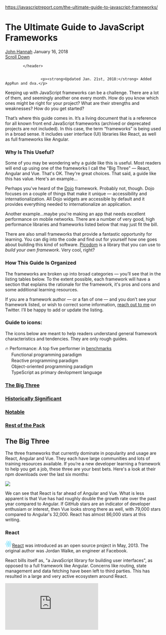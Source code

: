 <a href="https://javascriptreport.com/the-ultimate-guide-to-javascript-frameworks/">https://javascriptreport.com/the-ultimate-guide-to-javascript-frameworks/</a><div id="articleHeader"><h1>The Ultimate Guide to JavaScript Frameworks</h1></div>
						<div>
							 <a href="/author/john/" target="_blank">John Hannah</a> <time>January 16, 2018</time>
						</div>
						<a href="#" target="_blank">Scroll Down</a>
					
				
			</header>
			
				
					<p><strong>Updated Jan. 21st, 2018:</strong> Added AppRun and dva.</p>
<p>Keeping up with JavaScript frameworks can be a challenge. There are a lot of them, and seemingly another one every month. How do you know which ones might be right for your project? What are their strengths and weaknesses? How do you get started?</p>
<p>That’s where this guide comes in. It’s a living document that is a reference for all known front end JavaScript frameworks (archived or deprecated projects are not included). In this case, the term “frameworks” is being used in a broad sense. It includes user interface (UI) libraries like React, as well as full frameworks like Angular.</p>
<h3 id="whyisthisuseful">Why Is This Useful?</h3>
<p>Some of you may be wondering why a guide like this is useful. Most readers will end up using one of the frameworks I call the "Big Three" — React, Angular and Vue. That's OK. They're great choices. That said, a guide like this has value. Here's an example...</p>
<p>Perhaps you've heard of the <a href="#dojo" target="_blank">Dojo</a> framework. Probably not, though. Dojo focuses on a couple of things that make it unique — accessibility and internationalization. All Dojo widgets are accessible by default and it provides everything needed to internationalize an application.</p>
<p>Another example...maybe you're making an app that needs excellent performance on mobile networks. There are a number of very good, high performance libraries and frameworks listed below that may just fit the bill.</p>
<p>There are also small frameworks that provide a fantastic opportunity for learning. You can dig into the code and find out for yourself how one goes about building this kind of software. <a href="#picodom" target="_blank">Picodom</a> is a library that you can use to <em>build your own framework</em>. Very cool, right?</p>
<h3 id="howthisguideisorganized">How This Guide Is Organized</h3>
<p>The frameworks are broken up into broad categories — you’ll see that in the listing tables below. To the extent possible, each framework will have a section that explains the rationale for the framework, it's pros and cons and some additional learning resources.</p>
<p>If you are a framework author — or a fan of one — and you don’t see your framework listed, or wish to correct some information, <a href="https://twitter.com/__jhannah" target="_blank">reach out to me</a> on Twitter. I’ll be happy to add or update the listing.</p>
<h3 id="guidetoicons">Guide to icons:</h3>
<p>The icons below are meant to help readers understand general framework characteristics and tendencies. They are only rough guides.</p>
<p>🔥 Performance: A top five performer in <a href="https://rawgit.com/krausest/js-framework-benchmark/master/webdriver-ts-results/table.html" target="_blank">benchmarks</a><br />
<img src="https://javascriptreport.com/content/images/2018/01/functional.svg" width="16" height="16" /> Functional programming paradigm<br />
<img src="https://javascriptreport.com/content/images/2018/01/reactive.svg" width="16" height="16" /> Reactive programming paradigm<br />
<img src="https://javascriptreport.com/content/images/2018/01/oop.svg" width="16" height="16" /> Object-oriented programming paradigm<br />
<img src="https://javascriptreport.com/content/images/2018/01/typescript.svg" width="16" height="16" /> TypeScript as primary devlopment language</p>
<h3><a href="#big3" target="_blank">The Big Three</a></h3>

<h3><a href="#legacy" target="_blank">Historically Significant</a></h3>

<h3><a href="#notable" target="_blank">Notable</a></h3>

<h3><a href="#rest" target="_blank">Rest of the Pack</a></h3>


<h2 id="thebigthree">The Big Three</h2>
<p>The three frameworks that currently dominate in popularity and usage are React, Angular and Vue. They each have large communities and lots of training resources available. If you’re a new developer learning a framework to help you get a job, these three are your best bets. Here's a look at their npm downloads over the last six months:</p>
<p><a href="https://images.contentful.com/f42iyx0drm0u/2PuqVJe5AAqUCEmaMIGACA/54a1940e62057dacfddf5fa14eecf023/react-angular-vue-jan-2018.png" target="_blank" class="readableLinkWithLargeImage"><div class="readableLargeImageContainer"><img src="https://images.contentful.com/f42iyx0drm0u/2PuqVJe5AAqUCEmaMIGACA/54a1940e62057dacfddf5fa14eecf023/react-angular-vue-jan-2018.png?w=900&h=413" /></div></a></p>
<p>We can see that React is far ahead of Angular and Vue. What is less apparent is that Vue has had roughly double the growth rate over the past year compared to Angular. If GitHub stars are an indicator of developer enthusiam or interest, then Vue looks strong there as well, with 79,000 stars compared to Angular's 32,000. React has almost 86,000 stars at this writing.</p>

<h3 id="react">React</h3>
<p><img src="data:image/svg+xml;base64,PHN2ZyB4bWxucz0iaHR0cDovL3d3dy53My5vcmcvMjAwMC9zdmciIHZpZXdCb3g9Ii0xMS41IC0xMC4yMzE3NCAyMyAyMC40NjM0OCI+CiAgPHRpdGxlPlJlYWN0IExvZ288L3RpdGxlPgogIDxjaXJjbGUgY3g9IjAiIGN5PSIwIiByPSIyLjA1IiBmaWxsPSIjNjFkYWZiIi8+CiAgPGcgc3Ryb2tlPSIjNjFkYWZiIiBzdHJva2Utd2lkdGg9IjEiIGZpbGw9Im5vbmUiPgogICAgPGVsbGlwc2Ugcng9IjExIiByeT0iNC4yIi8+CiAgICA8ZWxsaXBzZSByeD0iMTEiIHJ5PSI0LjIiIHRyYW5zZm9ybT0icm90YXRlKDYwKSIvPgogICAgPGVsbGlwc2Ugcng9IjExIiByeT0iNC4yIiB0cmFuc2Zvcm09InJvdGF0ZSgxMjApIi8+CiAgPC9nPgo8L3N2Zz4K" height="20" alt="React logo" /><a href="https://reactjs.org/" target="_blank">React</a> was introduced as an open source project in May, 2013. The original author was Jordan Walke, an engineer at Facebook.</p>
<p>React bills itself as, "a JavaScript library for building user interfaces", as opposed to a full framework like Angular. Concerns like routing, state management and data fetching have been left to third parties. This has resulted in a large and very active ecosystem around React.</p>
<div><div class="readableLargeObjectContainer"><iframe src="https://www.youtube.com/embed/XxVg_s8xAms" frameborder="0" id="fitvid47777" /></div></div>
<p>Many large React applications will use the popular <a href="https://redux.js.org/" target="_blank">Redux</a> library for state management and <a href="https://reacttraining.com/react-router/" target="_blank">React Router</a> for routing, but there are other good alternatives available.</p>
<p>React is responsible for popularizing <a href="https://github.com/getify/Functional-Light-JS/tree/master/manuscript" target="_blank">functional programming</a> principles among a new generation of developers. Although not a purely functional library, it allows developers to work in a largely functional style, particularly when combined with Redux.</p>
<p>For more information on how React compares to the other popular frameworks, see my article on <a href="https://javascriptreport.com/why-is-react-more-popular-than-angular/" target="_blank">React and Angular</a>, and this one on <a href="https://javascriptreport.com/how-is-react-different-from-vue/" target="_blank">React and Vue</a>.</p>

<ul>
<li>Hugely popular with a strong job market</li>
<li>Lots of training resources and third-party libraries to help accelerate development</li>
<li>Best choice for cross-platform teams (web, mobile, desktop, other devices)</li>
<li>Versatile</li>
<li>Strong corporate support (Facebook)</li>
</ul>

<ul>
<li>Abundance of choice can be overwhelming at first</li>
<li>Best practices not always clear to newcomers</li>
<li>Learning curve can be steep for building larger applications</li>
</ul>
<h4 id="additionalresources">Additional Resources</h4>

<p>⬆️ <a href="#top" target="_blank">Return to top</a></p>

<h3 id="angular">Angular</h3>
<p><img src="https://images.contentful.com/f42iyx0drm0u/1XKikNcdGAGmKEKC2A2q0S/f541d5e19773e3703af7b04002f51f29/angular.png?w=100" alt="Angular logo" /><a href="https://angular.io/" target="_blank">Angular</a> is the successor to AngularJS. It is a full-featured and opinionated framework that provides defaults for data fetching, state management, development language, and build toolchain.</p>
<p>Perhaps the most notable feature of Angular is its use of <a href="https://www.typescriptlang.org/" target="_blank">TypeScript</a> as the development language. This has made the framework <a href="https://yakovfain.com/2016/01/03/why-java-developers-will-embrace-angular-2-and-typescript/" target="_blank">well-suited</a> to those coming from traditional object-oriented languages like Java and C#, as TypeScript takes inspiration from those languages.</p>
<div><div class="readableLargeObjectContainer"><iframe src="https://www.youtube.com/embed/e3djIqAGqZo" frameborder="0" id="fitvid97312" /></div></div>
<p>It's been said that "enterprises" are the the target users for Angular. In the sense that many large companies have teams familiar with Java and other object-oriented languages, this may be correct.</p>

<ul>
<li>Full-featured framework with well-tested defaults</li>
<li>TypeScript provides familiar language for those with background in object-oriented programming</li>
<li>Strong corporate support (Google)</li>
<li>Clear best practices</li>
</ul>

<ul>
<li>Learning curve can be steep</li>
<li>TypeScript may be a barrier to adoption</li>
<li>Poor start up metrics in benchmarks</li>
</ul>
<h5 id="additionalresources">Additional Resources</h5>

<p>⬆️ <a href="#top" target="_blank">Return to top</a></p>

<h3 id="vuejs">Vue.js</h3>
<p><img src="https://images.contentful.com/f42iyx0drm0u/3Pxb9zXE00MuEEaoMMQc8C/c5b75f893717dd912d12ad8d978a2239/Vue.png?w=100" alt="Vue logo" />Although often seen as the "new kid on the block", <a href="https://vuejs.org/" target="_blank">Vue</a> has been around since 2013. Evan You is the creator and primary developer, and unlike React and Angular, Vue is not directly supported by a major company. It instead relies on individual and corporate donations.</p>
<p>Of the three most popular frameworks, Vue is widely considered to be the easiest to learn. It is similar to React in many respects, but also has things in common with AngularJS — for example, directives and templates.</p>
<p>Vue's relative simplicity, developer experience, and good performance have contributed to a huge surge in its popularity.</p>
<div><div class="readableLargeObjectContainer"><iframe src="https://www.youtube.com/embed/p1iLqZnZPdo" frameborder="0" id="fitvid231350" /></div></div>
<p>One notable feature of Vue is that it's a "progressive framework" and can be used as a jQuery replacement as well as for large single page applications. From the Vue documentation:</p>
<blockquote>
<p>Unlike other monolithic frameworks, Vue is designed from the ground up to be incrementally adoptable. The core library is focused on the view layer only, and is easy to pick up and integrate with other libraries or existing projects.</p>
</blockquote>
<p>While Angular is opinionated and React agnostic about concerns like routing and state management, Vue takes a middle approach, with official routing and state management solutions that are optional, but kept in sync with the core library.</p>
<p>To learn more about how Vue compares to React, see <a href="https://javascriptreport.com/how-is-react-different-from-vue/" target="_blank">my article</a> that reviews the differences.</p>

<ul>
<li>Easy to learn</li>
<li>Good documentation</li>
<li>Surging in popularity and usage</li>
<li>Best performance of top three frameworks</li>
</ul>

<ul>
<li>Current job market is less than that for React and Angular</li>
</ul>
<h5 id="additionalresources">Additional Resources</h5>

<p>⬆️ <a href="#top" target="_blank">Return to top</a></p>

<h2 id="historicallysignificant">Historically Significant</h2>
<p>There was a time some years ago when these frameworks would have been considered the "Big Three". Although less popular today, they are still widely used and have been influential in the development of later frameworks.</p>

<h3 id="angularjs">AngularJS</h3>
<p><img src="https://images.contentful.com/f42iyx0drm0u/5pgSrDJ63608UmqQUE2ySy/abcbce8ef53dabc058813804df4796c3/AngularJS_logo.png?w=100" alt="AngularJS logo" />In 2013, <a href="https://angularjs.org/" target="_blank">AngularJS</a> was the most popular framework. Some of the factors contributing to its popularity during that period were its MVC architecture, declarative programming style, two-way data binding, and robust feature set.</p>
<p>AngularJS has an opinionated approach and aims to provide developers with a <a href="https://docs.angularjs.org/guide/introduction" target="_blank">complete solution</a>:</p>
<blockquote>
<p>AngularJS is not a single piece in the overall puzzle of building the client-side of a web application. It handles all of the DOM and AJAX glue code you once wrote by hand and puts it in a well-defined structure. This makes AngularJS opinionated about how a CRUD (Create, Read, Update, Delete) application should be built. But while it is opinionated, it also tries to make sure that its opinion is just a starting point you can easily change.</p>
</blockquote>
<p>In late 2013 React was introduced. React used unidirectional data flow and argued that two-way data binding made it difficult to understand applications, particularly as they scaled. In 2014, the Angular team announced Angular 2, which would subsequently be renamed to simply, <a href="#angular" target="_blank">Angular</a>. This new version would introduce unidirectional data flow among other <a href="http://eisenbergeffect.bluespire.com/all-about-angular-2-0/" target="_blank">major changes</a>. This marked the beginning of a long decline in the popularity of AngularJS.</p>
<p>Despite the growth of its successor project, AngularJS is still widely used and is in active development.</p>

<ul>
<li>Abundant training resources</li>
<li>Good documentation</li>
<li>Very well established</li>
<li>Full featured</li>
</ul>

<ul>
<li>Two-way data binding, other technical issues that may not be desirable</li>
<li>Declining popularity (fewer jobs)</li>
</ul>
<h5 id="additionalresources">Additional Resources</h5>

<p>⬆️ <a href="#top" target="_blank">Return to top</a></p>
<h3 id="backbone">Backbone</h3>
<p><img src="https://images.contentful.com/f42iyx0drm0u/AFRKH9ankGeKC0q6eS6eo/dde426b8c4a45f7b1ebdb8004695cc00/backbone.png?w=100" alt="Backbone logo" />Authored by Jeremy Ashkenas, who also created CoffeeScript, <a href="http://backbonejs.org/" target="_blank">Backbone</a> was initially released in the fall of 2010. A key part of the Backbone ecosystem is <a href="https://marionettejs.com/" target="_blank">Marionette</a>, a framework that simplifies development.</p>
<p>Backbone is significant because it was one of the first frameworks to bring more structure to front end applications by implementing a <a href="https://blog.codinghorror.com/understanding-model-view-controller/" target="_blank">MVC pattern</a>. From the documentation:</p>
<blockquote>
<p>The single most important thing that Backbone can help you with is keeping your business logic separate from your user interface. When the two are entangled, change is hard; when logic doesn't depend on UI, your interface becomes easier to work with.</p>
</blockquote>
<p>In recent years Backbone has seen a decline in usage, although it continues to be shipped in the latest version of the Drupal content management system. One relevant <a href="https://benmccormick.org/2016/03/07/the-sad-state-of-the-backbone-ecosystem" target="_blank">comment</a> on a possible reason for the decline:</p>
<blockquote>
<p>Backbone’s author, Jeremy Ashkenas made a decision to call Backbone “finished” in terms of API and feature set after the 1.0 release. This has the advantage of leaving Backbone as by far the most stable major JavaScript framework, but hinders efforts to pull in lessons from other frameworks</p>
</blockquote>

<ul>
<li>Provides code structure</li>
<li>Stable project</li>
</ul>

<ul>
<li>Declining popularity (fewer jobs)</li>
<li>Imperative programming style (as opposed to popular declarative style)</li>
</ul>
<h5 id="additionalresources">Additional Resources</h5>

<p>⬆️ <a href="#top" target="_blank">Return to top</a></p>

<h3 id="ember">Ember</h3>
<p><img src="https://images.contentful.com/f42iyx0drm0u/CmTdkS22aWg82MYqoSOiE/d3780bbce78ca5b50c0cebb3633c7b07/ember.png?w=100" alt="Ember logo" /><a href="https://www.emberjs.com/" target="_blank">Ember</a> was authored by Yehuda Katz, a prolific creator or contributor to numerous open source projects. Ember is based on the MVVM pattern and has a rich feature set. It also has a strong <a href="https://en.wikipedia.org/wiki/Ember.js" target="_blank">philosophical viewpoint</a>:</p>
<blockquote>
<p>Ember sets out to provide a wholesale solution to the client-side application problem. This is in contrast to many JavaScript frameworks that start by providing a solution to the V in MVC (Model–View–Controller), and attempt to grow from there...</p>
<p>Ember is one component of a set of tools that work together to provide a complete development stack. The aim of these tools is to make the developer productive immediately. For example Ember CLI, provides a standard application structure and build pipeline. It also has a pluggable architecture and over 3500 addons to enhance and extend it.</p>
</blockquote>
<p>One of the major criticisms of Ember is its large size, which has a negative impact on performance. Ember is also viewed as having a steep learning curve and difficult to master.</p>

<ul>
<li>Clear best practices</li>
<li>Very well established</li>
<li>Full featured</li>
</ul>

<ul>
<li>Large size</li>
<li>Steep learning curve</li>
<li>Declining popularity (fewer jobs)</li>
</ul>
<h5 id="additionalresources">Additional Resources</h5>

<p>⬆️ <a href="#top" target="_blank">Return to top</a></p>

<h2 id="notable">Notable</h2>
<p>The frameworks listed in this section all have good documentation and healthy communities around them. Although they aren’t as widely used as "The Big Three", they fill important niches and are notable for their unique or innovative approaches.</p>

<h3 id="aurelia">Aurelia</h3>
<p><img src="https://images.contentful.com/f42iyx0drm0u/2hIx26Q1sEGua0ewOiiUCC/0a4b53b1d853f97522d83c04b73c8040/aurelia.png?w=100" alt="Aurelia logo" /><a href="http://aurelia.io/" target="_blank">Aurelia</a>, authored by Rob Eisenberg, can be seen as a decendant of both AngularJS and Eisenberg's previous framework, Durandal. Prior to creating Aurelia, Eisenberg was a part of the Angular team, leaving in late 2014 over disagreement with the direction of the Angular 2 project.</p>
<p>Aurelia is a complete framework. Here's the basic pitch from the documentation:</p>
<blockquote>
<p>Aurelia provides core capabilities like dependency injection, templating, routing and pub/sub, so you don't have to piece together a bunch of libraries in order to build an application. On top of this rich core, Aurelia also provides a number of additional plugins for internationalization, validation, modal dialogs, UI virtualization and much more.</p>
<p>You also don't have to cobble together a bunch of different tools. Aurelia provides a CLI for generating and building projects, a browser plugin for debugging and a VS Code plugin as well. Yet, you're not forced to use any of these as Aurelia is structured to enable you to swap out any detail, even down to the templating/binding engine, in order to guarantee maximum flexibility.</p>
</blockquote>
<div><div class="readableLargeObjectContainer"><iframe src="https://player.vimeo.com/video/117778145?title=0&byline=0&portrait=0" frameborder="0" id="fitvid675994" /></div></div>

<ul>
<li>Complete solution</li>
<li>Language agnostic, works with JavaScript, TypeScript and other languages</li>
<li>Stable API</li>
</ul>

<ul>
<li>Smaller community vs top frameworks</li>
<li>Fewer job opportunities</li>
</ul>
<h5 id="additionalresources">Additional Resources</h5>

<p>⬆️ <a href="#top" target="_blank">Return to top</a></p>


<p><img src="https://images.contentful.com/f42iyx0drm0u/41teYJRcmQ6OqiKiKmaSC0/189e48f023c910cb992068d7e51da9ea/Elm.png?w=100" alt="Elm logo" /><a href="http://elm-lang.org/" target="_blank">Elm</a> is somewhat unique on this list. Rather than a typical framework, it's actually a separate language that compiles to JavaScript, similar to <a href="#reason" target="_blank">Reason</a>. However, it positions itself as an alternative to React:</p>
<blockquote>
<p>Elm is a functional language that compiles to JavaScript. It competes with projects like React as a tool for creating websites and web apps. Elm has a very strong emphasis on simplicity, ease-of-use, and quality tooling...I can safely guarantee that if you give Elm a shot and actually make a project in it, you will end up writing better JavaScript and React code.</p>
</blockquote>
<p>Elm has also been highly influential, including being one of the sources of inspiration for the popular <a href="https://redux.js.org/docs/introduction/PriorArt.html" target="_blank">Redux</a> state management library.</p>
<p>The basic advantages of Elm:</p>
<blockquote>
<p>Forget what you have heard about functional programming. Fancy words, weird ideas, bad tooling. Barf. Elm is about:</p>
<ul>
<li>No runtime errors in practice. No null. No undefined is not a function.</li>
<li>Friendly error messages that help you add features more quickly.</li>
<li>Well-architected code that stays well-architected as your app grows.</li>
<li>Automatically enforced semantic versioning for all Elm packages.</li>
</ul>
<p>No combination of JS libraries can ever give you this, yet it is all free and easy in Elm. Now these nice things are only possible because Elm builds upon 40+ years of work on typed functional languages.</p>
</blockquote>

<ul>
<li>Elimination of virtually all runtime errors</li>
<li>Strong architecture</li>
<li>Simplified refactoring</li>
</ul>

<ul>
<li>Interoperability with JavaScript required in some cases (added complexity)</li>
<li>Smaller commmunity</li>
<li>Fewer job opportunties</li>
</ul>
<h5 id="additionalresources">Additional Resources</h5>

<p>⬆️ <a href="#top" target="_blank">Return to top</a></p>

<h3 id="inferno">Inferno</h3>
<p><img src="https://images.contentful.com/f42iyx0drm0u/2sta2RFiqE8y4OcSkkC6Og/8a65bda7c2f422d60b2005b6ef73b20b/inferno.png?w=100" alt="Inferno logo" />If performance is your primary concern, <a href="https://infernojs.org/" target="_blank">Inferno</a> might be the framework for you. Originally authored by Dominic Gannaway — now a member of the React team — Inferno was initially designed to prove that a JavaScript framework could perform well on mobile devices.</p>
<blockquote>
<p>Inferno started as an idea two years ago, to see if a UI library could really improve the experience, battery, memory usage and performance on mobile devices. At the time we really struggled to get good performance on any UI library/framework – it simply wasn't happening...</p>
<p>Inferno proves that it is possible to be fast on mobile...In terms of performance, Inferno is currently the fastest JavaScript UI library there is – both in benchmarks and actual real-world scenarios. It excels on the browser at initial page load, parse times, render times and update times. Inferno's server-side rendering is around 5x faster than React, around 3x faster than Angular 2 and around 1.5x faster than Preact and Vue.</p>
</blockquote>
<p>Inferno has an API that is very similar to React and it's possible to port a React app directly to Inferno using the <code>inferno-compat</code> library.</p>
<p>Inferno also has it's own router, soon to be updated to match the API of React Router 4, and is compatible with the Redux and MobX state management libraries.</p>

<ul>
<li>Excellent performance</li>
<li>Familiar API for React developers</li>
<li>Good documentation</li>
</ul>

<ul>
<li>Small community</li>
<li>Using <code>inferno-compat</code> may impact performance</li>
</ul>
<h5 id="additionalresources">Additional Resources</h5>

<p>⬆️ <a href="#top" target="_blank">Return to top</a></p>

<h3 id="polymer">Polymer</h3>
<p><img src="https://images.contentful.com/f42iyx0drm0u/1xLcr81wegoCookgq8sKAi/a5c7efcf07bfcf343da6546e06df022e/polymer.png?w=100" alt="Polymer logo" /><a href="https://www.polymer-project.org/" target="_blank">Polymer</a> is a Google-backed libary focused on <a href="https://www.w3.org/standards/techs/components#w3c_all" target="_blank">Web Components</a>, a proposed group of technologies that are currently not well-supported in browsers. Polymer, along with the Polymer App Toolbox, helps developers use these technologies today to build web applications.</p>
<blockquote>
<p>Polymer is a lightweight library that helps you take full advantage of Web Components.</p>
<p>With Web Components, you can create reusable custom elements that interoperate seamlessly with the browser’s built-in elements, or break your app up into right-sized components, making your code cleaner and less expensive to maintain.</p>
<p>Polymer sprinkles a bit of sugar over the standard Web Components APIs, making it easier for you to get great results.</p>
</blockquote>
<p>A primary motivation of the Polymer project is to move the web platform forward. The Polymer team have a #UseThePlatform hashtag that they explain on their About page:</p>
<blockquote>
<p>...there are real costs to doing too much outside and above the platform itself—costs that both developers and users pay. Developer costs come in the form of complexity and lock-in.</p>
<p>Over time, the stacks we’ve built on top of the platform have pushed web development further and further from the simplicity of view-source and shift-refresh, to a place where every project begins with an overwhelming sea of choices.</p>
<p>Thanks to new web platform primitives, many of the needs we’ve addressed by building over and around the platform can now be met by the platform itself...</p>
<p>We believe the patterns, libraries and tools we work on are beneficial, and we're happy to see them widely adopted. But our campaign to #UseThePlatform is ultimately not about driving people to use the stuff the Polymer Project builds. It’s about promoting the use of the web platform to deliver the best apps possible</p>
</blockquote>
<p>If you've followed Google's much-appreciated efforts to promote the web platform over the years, much of this will sound familiar and in line with other efforts from the company.</p>

<ul>
<li>Strong corporate support (Google)</li>
<li>Supports emerging web standards</li>
</ul>

<ul>
<li>Community complaints around communication</li>
<li>Poor browser support limits options/implementation of vision</li>
</ul>
<h5 id="additionalresources">Additional Resources</h5>

<p>⬆️ <a href="#top" target="_blank">Return to top</a></p>

<h3 id="preact">Preact</h3>
<p><img src="https://images.contentful.com/f42iyx0drm0u/7jomguCDTOAkI6w2gaI66I/dc569b96c927a004d72c343e0ac7a093/preact.png?w=100" alt="Preact logo" />Authored by Jason Miller, <a href="https://preactjs.com/" target="_blank">Preact</a> is a well-established React alternative that emphasizes small library size. Coming in at 3KB gzipped, Preact uses the same API as React and is compatible with much of the ecosystem.</p>
<blockquote>
<p>Preact itself is not intended to be a reimplementation of React. There are differences. Many of these differences are trivial, or can be completely removed by using preact-compat, which is an thin layer over Preact that attempts to achieve 100% compatibility with React.</p>
<p>The reason Preact does not attempt to include every single feature of React is in order to remain small and focused - otherwise it would make more sense to simply submit optimizations to the React project, which is already a very complex and well-architected codebase.</p>
</blockquote>
<p>Preact is used by a number of large organizations including Lyft, Pepsi and <a href="https://eng.uber.com/m-uber/" target="_blank">Uber</a>. Although Preact has better start up performance (page load, for example) than React, in the latest benchmarks React is faster at updating the UI once the page is loaded.</p>

<ul>
<li>Lightweight</li>
<li>Good documentation</li>
<li>React-compatible</li>
</ul>

<ul>
<li>Smaller community than React (but lots of overlap, intermingling)</li>
<li>Using <code>preact-compat</code> may impact performance</li>
</ul>
<h5 id="additionalresources">Additional Resources</h5>

<p>⬆️ <a href="#top" target="_blank">Return to top</a></p>

<h3 id="reason">Reason</h3>
<p><img src="https://images.contentful.com/f42iyx0drm0u/3cubmjES7e8Ayo2Cmqi8OE/39815a267b449d151f0276c9b815340c/reason.png?w=100" alt="Reason logo" />In a way, <a href="https://reasonml.github.io/" target="_blank">Reason</a> can be thought of as a part of the React ecosystem. However, it is much more than that. Reason is a syntax on top of the OCaml langauge. It can compile to JavaScript, but it can also compile to assembly and be used to build desktop and mobile applications. Here's some further explanation from the documentation:</p>
<blockquote>
<p>Reason is not a new language; it's a new syntax and toolchain powered by the battle-tested language, OCaml. Reason gives OCaml a familiar syntax geared toward JavaScript programmers, and caters to the existing NPM/Yarn workflow folks already know...</p>
<p>Reason compiles to JavaScript thanks to our partner project, BuckleScript, which compiles OCaml/Reason into readable JavaScript with smooth interop. Reason also compiles to fast, barebone assembly, thanks to OCaml itself.</p>
</blockquote>
<p>Reason (sometimes referred to as ReasonML) has a companion project, <a href="https://reasonml.github.io/reason-react/" target="_blank">ReasonReact</a>:</p>
<blockquote>
<p>ReasonReact is a safer, simpler way to build React components, in Reason.</p>
<p>By leveraging the latter's great type system, expressive language features and smooth interoperability with JS, ReasonReact packs ReactJS' features into an API that is:</p>
<ul>
<li>Safe and statically typed</li>
<li>Simple and lean</li>
<li>Familiar and easy to insert into an existing ReactJS codebase</li>
<li>Well thought-out (made by the creator of ReactJS himself!)</li>
</ul>
<p>It is often said that writing ReactJS code feels like "just using JavaScript". The same applies to ReasonReact, but we push it further; writing routing, data management, component composition and components themselves feel like "just using Reason".</p>
</blockquote>

<ul>
<li>Strong corporate support (Facebook)</li>
<li>Good documentation</li>
<li>Versatile</li>
<li>Familiar for React developers</li>
</ul>

<ul>
<li>Very new??</li>
</ul>
<h5 id="additionalresources">Additional Resources</h5>

<p>⬆️ <a href="#top" target="_blank">Return to top</a></p>

<h3 id="svelte">Svelte</h3>
<p><img src="https://images.contentful.com/f42iyx0drm0u/6gU9pBmwc8ysGgomkCCemw/93d06b4522399f515c7c532e41901079/svelte.png?w=100" alt="Svelte logo" />Authored by Rich Harris, <a href="https://github.com/sveltejs/svelte" target="_blank">Svelte</a> takes a unique approach. It compiles your app at build time so that you ship the lightest weight code possible. From the documentation:</p>
<blockquote>
<p>...Svelte has a crucial difference: rather than interpreting your application code at run time, your app is converted into ideal JavaScript at build time. That means you don't pay the performance cost of the framework's abstractions, or incur a penalty when your app first loads.</p>
<p>And because there's no overhead, you can easily adopt Svelte in an existing app incrementally, or ship widgets as standalone packages that work anywhere.</p>
</blockquote>
<p>An interesting project related to Svelte is <a href="https://sapper.svelte.technology/" target="_blank">Sapper</a>, a framework similar in philosophy to <a href="https://learnnextjs.com/" target="_blank">Next.js</a>, but with a greater emphasis on performance.</p>
<blockquote>
<p>Sapper is a framework for building extremely high-performance web apps...There are two basic concepts:</p>
<ul>
<li>Each page of your app is a Svelte component</li>
<li>You create pages by adding files to the routes directory of your project. These will be server-rendered so that a user's first visit to your app is as fast as possible, then a client-side app takes over</li>
</ul>
<p>Building an app with all the modern best practices — code-splitting, offline support, server-rendered views with client-side hydration — is fiendishly complicated. Sapper does all the boring stuff for you so that you can get on with the creative part.</p>
</blockquote>

<ul>
<li>Fast and lightweight</li>
<li>Good documentation</li>
<li>Innovative</li>
</ul>

<ul>
<li>Small community</li>
<li>Very new (but promising!)</li>
</ul>
<h5 id="additionalresources">Additional Resources</h5>

<p>⬆️ <a href="#top" target="_blank">Return to top</a></p>

<h2 id="therestofthepack">The Rest of the Pack</h2>
<p>There are a lot of interesting frameworks here. Some are the product of a single developer, while others have strong communities with a large number of contributors and corporate sponsorship.</p>
<p>If you're an author or contributor to one of these projects and you'd like to provide more or updated information, please <a href="https://twitter.com/__jhannah" target="_blank">reach out to me</a>.</p>

<h3 id="apprun">AppRun</h3>
<p>Authored by Yiyi Sun, <a href="https://github.com/yysun/apprun" target="_blank">AppRun</a> in a small (3KB) library that uses TypeScript as the development language and takes inspiration from Elm:</p>
<blockquote>AppRun is a lightweight library...using the elm style model-view-update architecture and event publication and subscription.</blockquote>
<h5 id="additionalresources">Additional Resources</h5>

<p>⬆️ <a href="#top" target="_blank">Return to top</a></p>

<h3 id="bindingscala">Binding.scala</h3>
<p>Binding.scala is a one-way data-binding library written in Scala, although it targets both JavaScript and JVM. From the <a href="https://github.com/ThoughtWorksInc/Binding.scala" target="_blank">documentation</a>:</p>
<blockquote>Binding.scala can be used as a reactive templating language in both web and desktop GUI development. It enables you use native XHTML literal syntax to create reactive DOM nodes, which are able to automatically change whenever the data source changes...Binding.scala has more features and less concepts than other reactive web frameworks like ReactJS.</blockquote>
<h5 id="additionalresources">Additional Resources</h5>

<p>⬆️ <a href="#top" target="_blank">Return to top</a></p>

<h3 id="bobril">Bobril</h3>
<p><a href="http://bobril.com/" target="_blank">Bobril</a> takes inspiration from React and <a href="#mithril" target="_blank">Mithril</a>. From the documentation:</p>
<blockquote>
<p>It is fast, low size framework with rendering based on Virtual DOM. The main focus is on speed and simplicity of code generation...Content and behavior of any page can be defined simply by composing JavaScript objects.</p>
<p>The page content rendering is based on comparison of Virtual DOMs. The application has some state in time and bobril application generates the Virtual DOM according to this state. Virtual DOM is an object representation of the resultant DOM. If some state-changing event occurs and the previous Virtual DOM is different than currently generated Virtual DOM, the real DOM will change according to this change.</p>
</blockquote>
<h5 id="additionalresources">Additional Resources</h5>
<ul>
<li><a href="https://www.codeproject.com/Articles/1044425/Bobril-I-Getting-Started" target="_blank">Bobril - I - Getting Started</a></li>
</ul>
<p>⬆️ <a href="#top" target="_blank">Return to top</a></p>


<p><a href="https://choo.io/" target="_blank">Choo</a> is a functional library for building user interfaces. It's small (4KB) and supports server rendering. The Choo philosophy:</p>
<blockquote>
<p>We believe frameworks should be disposable, and components recyclable. We don't want a web where walled gardens jealously compete with one another. By making the DOM the lowest common denominator, switching from one framework to another becomes frictionless. Choo is modest in its design; we don't believe it will be top of the class forever, so we've made it as easy to toss out as it is to pick up...We want everyone on a team, no matter the size, to fully understand how an application is laid out. And once an application is built, we want it to be small, performant and easy to reason about. All of which makes for easy to debug code, better results and super smiley faces.</p>
</blockquote>
<h5 id="additionalresources">Additional Resources</h5>

<p>⬆️ <a href="#top" target="_blank">Return to top</a></p>

<h3 id="cyclejs">Cycle.js</h3>
<p>Billed as a "functional and reactive JavaScript framework for predictable code" <a href="https://cycle.js.org/" target="_blank">Cycle.js</a> is primarily the work of <a href="https://twitter.com/andrestaltz" target="_blank">André Staltz</a>. It has over 100 contributors and corporate sponsorship. From the documentation:</p>
<blockquote>
<p>Cycle’s core abstraction is your application as a pure function main() where inputs are read effects (sources) from the external world and outputs (sinks) are write effects to affect the external world. These I/O effects in the external world are managed by drivers: plugins that handle DOM effects, HTTP effects, etc.</p>
</blockquote>
<h5 id="additionalresources">Additional Resources</h5>

<p>⬆️ <a href="#top" target="_blank">Return to top</a></p>


<p><a href="https://dio.js.org/" target="_blank">DIO</a> is a lightweight (7KB), declarative UI library that offers an alternative to React:</p>
<blockquote>
<p>There a lot of small details that give DIO its edge that don't realy touch on new API's but rather on creating a larger surface area of what React already supports and adding to this.</p>
<p>For example React can render strings, numbers, elements and components but what if it was able to render Promises or Thenables? This would help solve a lot of "problems" with data fetching and lazy loading that is possible with React but not declaratively incentivised at the library level.</p>
</blockquote>
<h5 id="additionalresources">Additional Resources</h5>
<ul>
<li><a href="https://dio.js.org/misc/comparison.html" target="_blank">Comparison with React</a></li>
</ul>
<p>⬆️ <a href="#top" target="_blank">Return to top</a></p>


<p>One of the important principles behind <a href="https://dojo.io/" target="_blank">Dojo</a> is accessibility, which makes me think it's a potential candidate for projects in government and higher education, where there are often stringent compliance requirements. From the website:</p>
<blockquote>
<p>Dojo 2 is grounded in the belief that accessibility is as important online as it is in our physical environments, and architects of both share a similar responsibility to provide access to all...all Dojo 2 widgets have been designed to be accessible by default, and any tools needed to meet WCAG standards have been integrated into @dojo/widget-core and @dojo/widgets.</p>
</blockquote>
<p>Internationalization is another area of focus:</p>
<blockquote>
<p>Internationalization, or i18n, is the process of decoupling an application from a particular language or culture, and is a major requirement of most enterprise applications. As such, internationalization is one of Dojo 2’s core concerns. @dojo/i18n, Dojo 2’s internationalization ecosystem, provides everything that is needed to internationalize and localize an application, from locale-specific messaging to date, number, and unit formatting.</p>
</blockquote>
<p>Like Angular, Dojo uses TypeScript as its development language.</p>
<h5 id="additionalresources">Additional Resources</h5>

<p>⬆️ <a href="#top" target="_blank">Return to top</a></p>

<h3 id="domvm">Domvm</h3>
<p><a href="http://leeoniya.github.io/domvm/" target="_blank">Domvm</a> is a, "thin, fast, dependency-free vdom view layer". Like Vue, it can be used as a jQuery replacement. Similar to React, it leaves concerns beyond views to other libraries (but provides a good list of options). From the documentation:</p>
<blockquote>
<p>domvm is a flexible, pure-js view layer for building high performance web applications. Like jQuery, it’ll happily fit into any existing codebase without introducing new tooling or requiring major architectural changes...As a view layer, domvm does not include some things you would find in a larger framework. This gives you the freedom to choose libs you already know or prefer for common tasks. domvm provides a small, common surface for integration of routers, streams and immutable libs.</p>
</blockquote>
<h5 id="additionalresources">Additional Resources</h5>
<ul>
<li><a href="https://www.reddit.com/r/javascript/comments/5m70ex/reacts_tictactoe_demo_using_domvm/" target="_blank">React's tic-tac-toe demo using domvm</a></li>
</ul>
<p>⬆️ <a href="#top" target="_blank">Return to top</a></p>


<p><a href="https://github.com/dvajs/dva" target="_blank">dva</a> is a popular framework from China. The documentation in English is somewhat limited. It takes inspiration from a number of functional libraries/frameworks like Elm, Choo and Redux.</p>
<h5 id="additionalresources">Additional Resources</h5>

<p>⬆️ <a href="#top" target="_blank">Return to top</a></p>


<p>Although <a href="https://github.com/atom/etch" target="_blank">Etch</a> can be used for front end web applications, its target usage is in Atom packages and the Electron desktop framework. From the documentation:</p>
<blockquote>
<p>Etch is a library for writing HTML-based user interface components that provides the convenience of a virtual DOM, while at the same time striving to be minimal, interoperable, and explicit. Etch can be used anywhere, but it was specifically designed with Atom packages and Electron applications in mind.</p>
</blockquote>
<h5 id="additionalresources">Additional Resources</h5>
<ul>
<li><a href="https://arcath.net/2017/05/etch-router/" target="_blank">Etch Router</a></li>
</ul>
<p>⬆️ <a href="#top" target="_blank">Return to top</a></p>


<p><a href="https://gruujs.com/" target="_blank">Gruu</a> is a relatively new framework by Marek Łabuz. From Marek's article introducing Gruu:</p>
<blockquote>
<p>I believe that none of the existing libraries is perfect. Each time a new library/framework is created, some new idea is revealed. No matter if the new library is good or bad. It always brings something unique that is valuable.</p>
<p>Many frontend libraries rely on a render function that is called each time something changes, no matter what the change affects. It leads to unnecessary renders of the parts of the application that has not changed, but still we have to check it because we don’t know for sure...Gruu gets rid of a render function. Instead, it renders only once at the beginning, then it changes only this parts of the view that have actually changed without rendering whole components.</p>
</blockquote>
<h5 id="additionalresources">Additional Resources</h5>
<ul>
<li><a href="https://medium.com/@lmrk/creating-web-applications-in-gruu-ab68737d34e5" target="_blank">Creating Single Page Applications in Gruu</a></li>
</ul>
<p>⬆️ <a href="#top" target="_blank">Return to top</a></p>

<h3 id="glimmer">Glimmer</h3>
<p><a href="https://glimmerjs.com/" target="_blank">Glimmer</a> is part of the Ember ecosystem and even uses the Ember CLI to manage projects. As mentioned when discussing Ember, it is a large framework. Glimmer provides Ember developers with a lighter weight option for building single page apps. If needed, Glimmer components can be dropped directly into Ember without a problem.</p>
<h5 id="additionalresources">Additional Resources</h5>

<p>⬆️ <a href="#top" target="_blank">Return to top</a></p>

<h3 id="hyperapp">Hyperapp</h3>
<p>Coming in at a very slender 1KB, <a href="https://hyperapp.js.org/" target="_blank">Hyperapp</a> is a library with a minimalist API. It does, however, support server rendering. The Hyperapp approach:</p>
<blockquote>
<p>Hyperapp is a JavaScript library for building web applications.</p>
<p>Minimal: Hyperapp was born out of the attempt to do more with less. We have aggressively minimized the concepts you need to understand while remaining on par with what other frameworks can do.</p>
<p>Functional: Hyperapp's design is inspired by The Elm Architecture. Create scalable browser-based applications using a functional paradigm. The twist is you don't have to learn a new language.</p>
<p>Batteries-included: Out of the box, Hyperapp combines state management with a VDOM engine that supports keyed updates & lifecycle events — all with no dependencies.</p>
</blockquote>
<h5 id="additionalresources">Additional Resources</h5>

<p>⬆️ <a href="#top" target="_blank">Return to top</a></p>

<h3 id="hyperdom">Hyperdom</h3>
<p>Formerly named, Plastiq, <a href="https://github.com/featurist/hyperdom" target="_blank">Hyperdom</a>, is a "fast, feature rich virtual-dom framework for building dynamic browser applications." From the documentation:</p>
<blockquote>
<p>Hyperdom applications are made of regular JavaScript objects that represent application state with render() methods that define how that state is represented in HTML. Hyperdom supports a simple event-update-render cycle, promises for asynchronous operations, JSX, non-JSX, client-side routing, SVG, two-way data binding, and optimises for performance, developer usability and simplicity of application architecture.</p>
</blockquote>
<p>⬆️ <a href="#top" target="_blank">Return to top</a></p>

<h3 id="hyperhtml">hyperHTML</h3>
<p>Framework agnostic, <a href="https://viperhtml.js.org/" target="_blank">hyperHTML</a> was created to, "simplify DOM performance best practices...is 100% ECMAScript compliant and it weighs in at less than 4Kb". From the introductory article:</p>
<blockquote>
<p>It’s nothing more than a function, that works bound with DOM nodes and fragments as context. You bind your target node once, or even more if you don’t care, and you render the same template literals over and over simply passing new data.</p>
</blockquote>
<h5 id="additionalresources">Additional Resources</h5>

<p>⬆️ <a href="#top" target="_blank">Return to top</a></p>


<p>The <a href="https://github.com/ivijs/ivi" target="_blank">Ivi</a> documentation notes that, although Ivi is small, size is at the bottom of its list of priorities:</p>
<blockquote>
<p>It seems that nowadays many people in javascript community were brainwashed that small library size is a synonym to fast performance and simple implementation. In reality it usually means that library is using different tricks to reduce code size by using inappropriate data structures (slower performance), initializing data structures at runtime (slower bootstrap performance), reusing code for many different data types (slower performance), etc.</p>
<p>Library size in ivi library is at the bottom on the list of priorities:</p>
<ul>
<li>Correctness</li>
<li>Consistency / Predictable Behavior</li>
<li>Performance / Developer Experience</li>
<li>Library Size</li>
</ul>
</blockquote>
<h5 id="additionalresources">Additional Resources</h5>
<ul>
<li><a href="https://github.com/ivijs/todomvc/" target="_blank">Ivi Todo MVC</a></li>
</ul>
<p>⬆️ <a href="#top" target="_blank">Return to top</a></p>

<h3 id="knockout">Knockout</h3>
<p>Using the MVVM pattern, <a href="http://knockoutjs.com/" target="_blank">Knockout</a> is a library that has been around for a while. From the documentation:</p>
<blockquote>
<p>Knockout is a JavaScript MVVM (a modern variant of MVC) library that makes it easier to create rich, desktop-like user interfaces with JavaScript and HTML. It uses observers to make your UI automatically stay in sync with an underlying data model, along with a powerful and extensible set of declarative bindings to enable productive development.</p>
</blockquote>
<h5 id="additionalresources">Additional Resources</h5>

<p>⬆️ <a href="#top" target="_blank">Return to top</a></p>

<h3 id="maquette">Maquette</h3>
<p><a href="https://maquettejs.org/" target="_blank">Maquette</a> is a lightweight (3KB) library inspired by React, Mithril and Mercury:</p>
<blockquote>
<p>Maquette is a virtual DOM implementation that excels in both speed and simplicity. It solves the problem of keeping the user interface in sync with underlying data.</p>
<p>Maquette allows you to specify the UI using plain Javascript. This makes maquette easy to learn, easy to debug and easy to deploy. Maquette is very unopionated by design, making integration with other frameworks and libraries as painless as possible.</p>
</blockquote>
<p>Although it's not the default, you can use TypeScript with Maquette.</p>
<h5 id="additionalresources">Additional Resources</h5>

<p>⬆️ <a href="#top" target="_blank">Return to top</a></p>

<h3 id="marko">Marko</h3>
<p>A product of eBay Open Source, <a href="https://markojs.com/" target="_blank">Marko</a> is a reactive front end framework that emphasizes UI performance. Similar to Vue, you can use single file components that include component logic, template and CSS.</p>
<p>Here's a quote on Marko vs React from the lead developer, Patrick Steele-Idem:</p>
<blockquote>
<p>While many of the features in Marko were inspired by React, Marko and React offer very different usability and performance characteristics. Marko was designed to avoid almost all boilerplate and is more closely aligned with HTML. In almost all cases, a Marko UI component will require less lines of code than its React JSX equivalent while maintaining readability and allowing the same expressiveness as JSX.</p>
</blockquote>
<h5 id="additionalresources">Additional Resources</h5>

<p>⬆️ <a href="#top" target="_blank">Return to top</a></p>

<h3 id="mithril">Mithril</h3>
<p><a href="https://mithril.js.org/" target="_blank">Mithril</a> is a lighweight framework. Unlike React, it incudes functionality for routing, XHR and state management.  The pitch for Mithril:</p>
<blockquote>
<p>Why use Mithril? In one sentence: because Mithril is pragmatic. This 10 minute guide is a good example: that's how long it takes to learn components, XHR and routing - and that's just about the right amount of knowledge needed to build useful applications.</p>
<p>Mithril is all about getting meaningful work done efficiently. Doing file uploads? The docs show you how. Authentication? Documented too. Exit animations? You got it. No extra libraries, no magic.</p>
</blockquote>
<h5 id="additionalresources">Additional Resources</h5>

<p>⬆️ <a href="#top" target="_blank">Return to top</a></p>


<p>A small (7KB) library, <a href="http://moonjs.ga/" target="_blank">Moon</a> positions itself as an alternative to React, Vue and Mithril.</p>
<blockquote>
<p>Moon is a minimal, blazing fast library for building user interfaces. It combines the positive aspects of popular libraries into one small package. It's super lightweight, and includes advanced optimizations to ensure fast render times. The API is small and intuitive, while still remaining powerful. Moon is compatible with IE9+.</p>
<p>Yes, there have been a lot of front end libraries released lately, and many people prefer different parts about each of these libraries. For example, React provides the ability to use JSX and uses a virtual DOM, Angular provides easy to use directives, and Ember provides a nice templating engine built in.</p>
<p>Moon aims to combine the best parts of these libraries into a single, lightweight package, while providing improved performance.</p>
</blockquote>
<h5 id="additionalresources">Additional Resources</h5>
<ul>
<li><a href="https://sabe.io/tutorials/getting-started-with-moon-js" target="_blank">Getting Started with Moon.js</a></li>
</ul>
<p>⬆️ <a href="#top" target="_blank">Return to top</a></p>


<p><a href="https://nerv.aotu.io/" target="_blank">Nerv</a> is a new framework out of China. It bills itself as a, "blazing fast React alternative, compatible with IE8 and React 16." In fact, you can convert a React app to Nerv simply by adding an alias in your webpack config. All of that and a library size of 4.4 KB.</p>
<p>Because it is so new and makes claims of superior performance vs React — some members of the React community asked for clarification on those claims, as well as more information about Nerv. From the author's reply:</p>
<blockquote>
<p>In my humble opinion, The biggest difference between preact, Inferno, and Nerv, is not some technical issue like what’s the right way to implementing a React feature. It is about the what does the library want to achieve. In preact, maybe they just want a lite library, Inferno want to be fast as they can, React compatibility just a bonus, they are both need a compat module to do that. But for Nerv, compatible with React is our main goal, by doing that, we can sacrifice performance and size.</p>
<p>Peter Mikitsh’s criticism is right. Nerv can’t pass React fiber(16) 100% unit test, which is predictable —— the React team takes whole year to achieve the target, how can two guys come from nowhere(says by some guy in Hacker news) be able to do that?</p>
<p>So, What’s the tradeoffs? Obviously, some third-party React component/library couldn’t work properly in Nerv. But which one? To be honest I don’t know. I’m glad to be heard that Next.js next-news worked on first try., but in the meantime, Benchmark tabs don't work in Firefox (fixed) —— All of this, We wouldn’t know if we don’t go public.</p>
<p>Rome wasn't built in a day. Nerv is not perfect, no library is, particularly in early stage, maybe there still tons of bug we don’t know. Therefore we decided to open source, to go public, we need the community’s help, we need your help.</p>
</blockquote>
<h5 id="additionalresources">Additional Resources</h5>
<ul>
<li><a href="https://github.com/NervJS/nerv/issues/10" target="_blank">What's the tradeoff?</a></li>
</ul>
<p>⬆️ <a href="#top" target="_blank">Return to top</a></p>


<p>NX is the work of Bertalan Miklos, JavaScript engineer at RisingStack. From the <a href="https://github.com/nx-js/framework" target="_blank">NX</a> documentation:</p>
<blockquote>
<p>NX is a modular front-end framework - built with ES6 and Web Components. The building blocks of NX are the core, the middlewares, the components and the utilities. These are all hosted in separate GitHub repos and npm packages.</p>
<p>The NX core is a tiny library, responsible for one thing only. It allows you to create dumb components and to augment them with middlewares. A component executes its middlewares when it is attached to the DOM and it gains all the extra functionalities from them. NX comes with some core middlewares out of the box, which you can find listed below.</p>
</blockquote>
<h5 id="additionalresources">Additional Resources</h5>

<p>⬆️ <a href="#top" target="_blank">Return to top</a></p>

<h3 id="petitdom">petit-dom</h3>
<p>Authored by Yassine Elouafi and one of the fastest in performance benchmarks, <a href="https://github.com/yelouafi/petit-dom" target="_blank">petit-dom</a> takes a minimalist approach:</p>
<blockquote>
<p>Diff algroithm is based on pre-optimizations described at <a href="https://neil.fraser.name/writing/diff/" target="_blank">https://neil.fraser.name/writing/diff/</a> and the algorithm presented in the paper "An O(ND) Difference Algorithm and Its Variations. There is also an excellent article which explains how the algorithm works. The article includes a GUI application to play with the algorithm</p>
</blockquote>
<p>⬆️ <a href="#top" target="_blank">Return to top</a></p>

<h3 id="picodom">Picodom</h3>
<p><a href="https://github.com/picodom/picodom" target="_blank">Picodom</a> is interesting in that it's authored by the same guy behind <a href="#hyperapp" target="_blank">Hyperapp</a>, Jorge Bucaran. Described as a, "1 KB VDOM builder and patch function", Picodom is a tool that can be used to build your own framework:</p>
<blockquote>
<p>Picodom supports keyed updates & lifecycle events — all with no dependencies. Mix it with your favorite state management library or create your own custom view framework.</p>
</blockquote>
<p>⬆️ <a href="#top" target="_blank">Return to top</a></p>


<p><a href="http://purescript-pux.org/" target="_blank">Pux</a> is a framework that uses <a href="http://www.purescript.org/" target="_blank">PureScript</a>, a strongly-typed, functional programming language that complies to JavaScript. There are currently problems with performance:</p>
<blockquote>
<p>The slow performance arises from translating Pux's (smolder) virtual DOM to React's virtual DOM. The goal is to write a purescript virtual DOM module for smolder, which would avoid that translation step and could be optimized for a monadic datastructure. I suspect this would achieve performance on par with Halogen.</p>
</blockquote>
<h5 id="additionalresources">Additional Resources</h5>
<ul>
<li><a href="https://github.com/alexmingoia/purescript-pux/tree/master/examples/" target="_blank">Pux Examples</a></li>
</ul>
<p>⬆️ <a href="#top" target="_blank">Return to top</a></p>

<h3 id="ractivejs">Ractive.js</h3>
<p>Originally created for use on the Guardian website, <a href="https://ractive.js.org/" target="_blank">Ractive</a> is a reactive, template-driven UI library:</p>
<blockquote>
<p>Unlike other frameworks, Ractive works for you, not the other way around. It doesn't have an opinion about the other tools you want to use with it. It also adapts to the approach you want to take. You're not locked-in to a framework-specific way of thinking. Should you hate one of your tools for some reason, you can easily swap it out for another and move on with life.</p>
</blockquote>
<h5 id="additionalresources">Additional Resources</h5>

<p>⬆️ <a href="#top" target="_blank">Return to top</a></p>

<h3 id="reactlite">react-lite</h3>
<p>Aiming to be a lighter-weight version of React, <a href="https://github.com/Lucifier129/react-lite" target="_blank">react-lite</a>, is an "implementation of React that optimizes for small script size." From the documentation:</p>
<blockquote>
<p>React-lite supports the core APIs of React, such as Virtual DOM, intended as a drop-in replacement for React, when you don't need server-side rendering in browser(no ReactDOM.renderToString & ReactDOM.renderToStaticMarkup).</p>
</blockquote>
<h5 id="additionalresources">Additional Resources</h5>
<ul>
<li><a href="https://survivejs.com/blog/react-lite-interview/" target="_blank">react-lite - Implementation of React optimized for small size - Interview with Jade</a></li>
</ul>
<p>⬆️ <a href="#top" target="_blank">Return to top</a></p>

<h3 id="redom">RE:DOM</h3>
<p>Authored by Juha Lindstedt, <a href="https://redom.js.org/" target="_blank">RE:DOM</a> is a small (2KB) and fast UI library. In fact, it's one of the best performers in the latest benchmarks. From the website:</p>
<blockquote>
<p>RE:DOM is a tiny (2 KB) DOM library by Juha Lindstedt and contributors, which adds useful helpers to create DOM elements and keeping them in sync with the data.</p>
<p>Because RE:DOM is so close to the metal and doesn't use virtual dom, it's actually faster and uses less memory than almost all virtual dom based libraries, including React (benchmark).</p>
<p>It's also easy to create reusable components with RE:DOM.</p>
<p>Another benefit is, that you can use just pure JavaScript, so no complicated templating languages to learn and hassle with. Plus RE:DOM plays nicely with others. No need to write wrappers for things like Google Maps.</p>
</blockquote>
<h5 id="additionalresources">Additional Resources</h5>
<p><a href="https://redom.js.org/documentation/" target="_blank">Documentation site</a></p>
<p>⬆️ <a href="#top" target="_blank">Return to top</a></p>

<h3 id="reflex">Reflex</h3>
<p>Authored by Irakli Gozalishvili of Mozilla, <a href="https://github.com/mozilla/reflex" target="_blank">Reflex</a> is a library heavily inspired by Elm:</p>
<blockquote>
<p>Reflex is a functional reactive UI library that is heavily inspired by (pretty much is a port of) elm and it's amazingly simple yet powerful architecture where "flux" in react terms is simply a byproduct of a pattern. In order to keep a major attraction of elm — algebraic data types & type safety — the library uses flow, a static type checker for JS. All types are separated from implementation though, so it's your call if you want to take advantage of it or just ignore it.</p>
</blockquote>
<p>⬆️ <a href="#top" target="_blank">Return to top</a></p>


<p>The <a href="http://riotjs.com/" target="_blank">Riot</a> documentation gets straight to the point:</p>
<blockquote>
<p>The frontend space is indeed crowded, but we honestly feel the solution is still “out there”. We believe Riot offers the right balance for solving the great puzzle. While React seems to do it, they have serious weak points that Riot will solve.</p>
</blockquote>
<p>A major feature of Riot is custom tags (which look a lot like a Vue single file component):</p>
<blockquote>
<p>A custom tag glues relevant HTML and JavaScript together forming a reusable component. Think React + Polymer but with enjoyable syntax and a small learning curve.</p>
</blockquote>
<p>And...</p>
<blockquote>
<p>Riot is Web Components for everyone. Think React + Polymer but without the bloat. It’s intuitive to use and it weighs almost nothing. And it works today. No reinventing the wheel, but rather taking the good parts of what’s there and making the simplest tool possible.</p>
</blockquote>
<h5 id="additionalresources">Additional Resources</h5>

<p>⬆️ <a href="#top" target="_blank">Return to top</a></p>

<h3 id="rxdomh">rxdomh</h3>
<p>Although interesting, <a href="https://github.com/xialvjun/rx-domh" target="_blank">rxdomh</a> has the look of an experimental project. It was inspired by <a href="#binding" target="_blank">Binding.scala</a> and react-flyd.</p>
<p>⬆️ <a href="#top" target="_blank">Return to top</a></p>


<p><a href="https://ecomfe.github.io/san/" target="_blank">San</a> is another project from Chinese developers. The documenation is in Chinese, but Chrome does a pretty good job with the translation:</p>
<blockquote>
<p>San, is a MVVM component framework. Its small size (12K), good compatibility (IE6), high performance is a reliable and dependable solution for implementing a responsive user interface.</p>
<p>San also supports data-to-view binding instructions, the most commonly used branches in business development, looping instructions, etc. in addition to supporting the syntax features of all native HTML through declarative HTML-like view templates that remain well-used on the basis of, based on the complete frame template string parsing, and build a view of layer node relation tree generated by the UI view of the quick view of a high-performance engine.</p>
</blockquote>
<h5 id="additionalresources">Additional Resources</h5>
<ul>
<li><a href="https://ecomfe.github.io/san/tutorial/start/" target="_blank">San tutorial</a></li>
</ul>
<p>⬆️ <a href="#top" target="_blank">Return to top</a></p>

<h3 id="simulacrajs">Simulacra.js</h3>
<p>It's fair to say that no other framework has a smaller API than <a href="https://simulacra.js.org/" target="_blank">Simulacra</a>:</p>
<blockquote>
<p>Simulacra.js returns a DOM Node that updates when an object changes. Its API is a single function, and it does not introduce any new syntax or a template language. It recursively adds metaprogramming features to vanilla data structures to work.</p>
<p>It is a fairly low cost abstraction, though it may not be quite as fast as hand-optimized code. The approximate size of this library is ~5 KB (minified and gzipped).</p>
</blockquote>
<p>⬆️ <a href="#top" target="_blank">Return to top</a></p>

<h3 id="slimjs">Slim.js</h3>
<p>Authored by Avichay Eyal, <a href="https://github.com/eavichay/slim.js" target="_blank">Slim.js</a> is a lightweight web component authoring library:</p>
<blockquote>
<p>Slim.js is a lightning fast library for development of native web-components and custom-elements based modern applications. No black magic involved. It uses es6+DOM native API and boosts up HTML elements with superpowers.</p>
</blockquote>
<h5 id="additionalresources">Additional Resources</h5>
<ul>
<li><a href="http://slimjs.com/#/getting-started" target="_blank">Documentation site</a></li>
</ul>
<p>⬆️ <a href="#top" target="_blank">Return to top</a></p>

<h3 id="stemjs">Stem JS</h3>
<p>Authored by Mihai Ciucu, <a href="https://stemjs.org/" target="_blank">Stem JS</a> is the framework that tries not to be a framework:</p>
<blockquote>
<p>The syntax might look familiar, but Stem is designed to empower individual components and not the framework...</p>
<p>Stem was designed with code maintainability as a primary purpose, regardless if your project has 100 or 100k lines of code.</p>
<p>We also hate it when libraries force programmers to jump through hoops to make any non-standard change to it, so everything is designed to be easily modified.</p>
</blockquote>
<h5 id="additionalresources">Additional Resources</h5>
<ul>
<li><a href="https://stemjs.org/blog/another_javascript_framework/" target="_blank">Another Javascript Framework</a></li>
</ul>
<p>⬆️ <a href="#top" target="_blank">Return to top</a></p>

<h3 id="surplus">Surplus</h3>
<p>In performance benchmarks, <a href="https://github.com/adamhaile/surplus" target="_blank">Surplus</a> was very fast. It also has a different approach, utilizing S.js:</p>
<blockquote>
<p>Surplus is a compiler and runtime to allow S.js applications to create high-performance web views using JSX. Thanks to JSX, the views are clear, declarative definitions of your UI. Thanks to S, they update automatically and efficiently as your data changes.</p>
</blockquote>
<p>Also...</p>
<blockquote>
<p>Surplus is not a React “work-alike,” but it uses the JSX syntax popularized by React to define its views...JSX mitigates some of the risk of adopting (or abandoning) Surplus. Much Surplus JSX code already works as React stateless functional components, and vice versa. Surplus avoids arbitrary differences with React when feasible.</p>
</blockquote>
<h5 id="differenceswithreact">Differences with React:</h5>
<ol>
<li>Surplus makes real DOM elements, not virtual, and they update automatically. This removes most of the React API.</li>
<li>The ref property takes an assignable reference, not a function.</li>
<li>Events are native events, not React's synthetic events.</li>
<li>Surplus is a little more liberal in the property names it accepts, like onClick/onclick, className/class, etc.</li>
</ol>
<p>⬆️ <a href="#top" target="_blank">Return to top</a></p>

<h3 id="thermite">Thermite</h3>
<p><a href="https://github.com/paf31/purescript-thermite" target="_blank">Thermite</a> is another library that uses <a href="http://www.purescript.org/" target="_blank">PureScript</a>, the functional language that compiles to JavaScript. From the documentation:</p>
<blockquote>
<p>It does not provide all of the functionality of React, but instead to provide a clean API to the most commonly-used parts of its API. It is possible to use purescript-react for more specialized use cases.</p>
</blockquote>
<h5 id="additionalresources">Additional Resources</h5>
<ul>
<li><a href="https://github.com/tfausak/purescript-thermite-example" target="_blank">Example App</a></li>
</ul>
<p>⬆️ <a href="#top" target="_blank">Return to top</a></p>

<h3 id="tsers">TSERS</h3>
<p><a href="https://github.com/tsers-js/core" target="_blank">TSERS</a> stands for Transform-Signal-Executor framework for Reactive Streams. From the documentation:</p>
<blockquote>
<p>In the era of the JavaScript fatigue, new JS frameworks pop up like mushrooms after the rain, each of them providing some new and revolutionary concepts. So overwhelming! That's why TSERS was created. It doesn't provide anything new. Instead, it combines some old and well-known techniques/concepts and packs them into single compact form suitable for the modern web application development.</p>
<p>Technically the closest relative to TSERS is Cycle.js, but conceptually the closest one is CALM^2. Roughly it could be said that TSERS tries to combine the excellent state consistency maintaining strategies from CALM^2 and explicit input/output gates from Cycle - the best from both worlds.</p>
</blockquote>
<h5 id="additionalresources">Additional Resources</h5>
<ul>
<li><a href="https://github.com/tsers-js/examples" target="_blank">TSERSful Examples</a></li>
</ul>
<p>⬆️ <a href="#top" target="_blank">Return to top</a></p>

<h3 id="vidom">Vidom</h3>
<p>Authored by Filatov Dmitry, <a href="https://github.com/dfilatov/vidom" target="_blank">Vidom</a> is another React-inspired library:</p>
<blockquote>
<p>Vidom is just a library to build UI. It's highly inspired from React and based on the same ideas. Its main goal is to provide as fast as possible lightweight implementation with API similar to React.</p>
</blockquote>
<h5 id="additionalresources">Additional Resources</h5>

<p>⬆️ <a href="#top" target="_blank">Return to top</a></p>

<h3 id="vuera">Vuera</h3>
<p><a href="https://github.com/akxcv/vuera" target="_blank">Vuera</a> is an unusual library. It allows you to use React componets inside Vue and vice versa. The anticipated use cases are when migrating between React and Vue or when using both frameworks with a single project.</p>
<h5 id="additionalresources">Additional Resources</h5>
<ul>
<li><a href="https://x-team.com/blog/react-vue-component-integration/" target="_blank">Integrating React and Vue Components in One Application</a></li>
</ul>
<p>⬆️ <a href="#top" target="_blank">Return to top</a></p>
<p>Hey! You made it all the way down here! If you’ve enjoyed this post, sign up for my weekly newsletter. I curate the best JavaScript writing from around the web and deliver it to readers every Thursday. The sign up form is right below this article.</p>
<p>Until next time, happy coding…</p>
